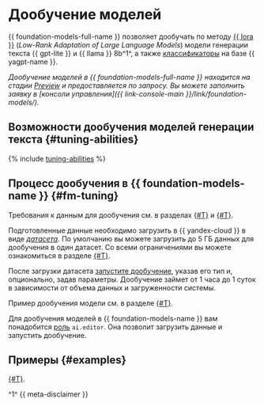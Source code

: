 # Дообучение моделей

{{ foundation-models-full-name }} позволяет дообучать по методу [{{ lora }}](https://arxiv.org/abs/2106.09685) (_Low-Rank Adaptation of Large Language Models_) модели генерации текста {{ gpt-lite }} и {{ llama }} 8b^1^, а также [классификаторы](../classifier/index.md) на базе {{ yagpt-name }}.

_Дообучение моделей в {{ foundation-models-full-name }} находится на стадии [Preview](../../../overview/concepts/launch-stages.md) и предоставляется по запросу. Вы можете заполнить заявку в [консоли управления]({{ link-console-main }}/link/foundation-models/)._

## Возможности дообучения моделей генерации текста {#tuning-abilities}

{% include [tuning-abilities](../../../_includes/foundation-models/yandexgpt/tuning-abilities.md) %}


## Процесс дообучения в {{ foundation-models-name }} {#fm-tuning}

Требования к данным для дообучения см. в разделах [{#T}](./generating.md) и [{#T}](./classifier.md).

Подготовленные данные необходимо загрузить в {{ yandex-cloud }} в виде [_датасета_](../../dataset/api-ref/grpc/index.md). По умолчанию вы можете загрузить до 5 ГБ данных для дообучения в один датасет. Со всеми ограничениями вы можете ознакомиться в разделе [{#T}](../limits.md).

После загрузки датасета [запустите дообучение](../../tuning/api-ref/grpc/Tuning/tune.md), указав его тип и, опционально, задав параметры. Дообучение займет от 1 часа до 1 суток в зависимости от объема данных и загруженности системы.

Пример дообучения модели см. в разделе [{#T}](../../operations/tuning/create.md).

Для дообучения моделей в {{ foundation-models-name }} вам понадобится [роль](../../security/index.md) `ai.editor`. Она позволит загрузить данные и запустить дообучение.

## Примеры {#examples}

[{#T}](../../operations/tuning/create.md).

^1^ {{ meta-disclaimer }}